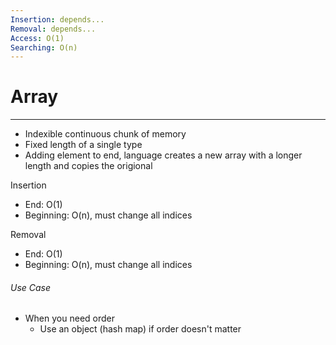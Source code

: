 ```yaml
---
Insertion: depends...
Removal: depends...
Access: O(1)
Searching: O(n)
---
```

# Array
---
- Indexible continuous chunk of memory
- Fixed length of a single type
- Adding element to end, language creates a new array with a longer length and copies the origional

Insertion
- End: O(1)
- Beginning: O(n), must change all indices

Removal
- End: O(1)
- Beginning: O(n), must change all indices

###### Use Case
- When you need order 
	- Use an object (hash map) if order doesn't matter